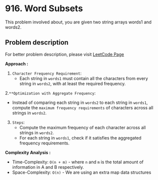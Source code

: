 # 916. Word Subsets

This problem involved about, you are given two string arrays words1 and words2.

## Problem description

For better problem description, please visit [LeetCode Page](https://leetcode.com/problems/word-subsets/description/)

**Approach :**<br/>

1. `Character Frequency Requirement`:
    - Each string in `words1` must contain all the characters from every string in `words2`, with at least the required frequency.

2.`**Optimization with Aggregate Frequency`:

-   Instead of comparing each string in `words2` to each string in `words1`, compute the `maximum frequency requirements` of characters across all strings in `words2`.

3. `Steps`:
    - Compute the maximum frequency of each character across all strings in `words2`.
    - For each string in `words1`, check if it satisfies the aggregated frequency requirements.

**Complexity Analysis :**<br/>

-   Time-Complexity: `O(n + m)` - where `n` and `m` is the total amount of information in A and B respectively.
-   Space-Complexity: `O(n)` - We are using an extra map data structures
